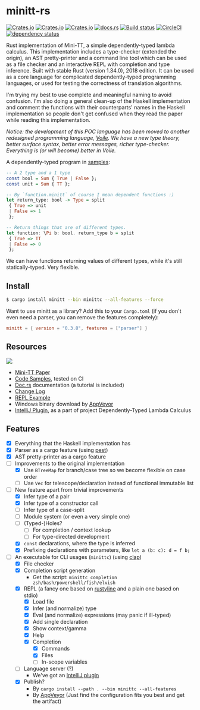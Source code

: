 # minitt-rs

[![Crates.io](https://img.shields.io/crates/d/minitt.svg)][crates]
[![Crates.io](https://img.shields.io/crates/v/minitt.svg)][lib-rs]
[![Crates.io](https://img.shields.io/crates/l/minitt.svg)][crates]
[![docs.rs](https://docs.rs/minitt/badge.svg)][doc-rs]
[![Build status][av-svg]][av-url]
[![CircleCI][cc-svg]][cc-url]
[![dependency status][dep-svg]][dep-rs]

 [crates]: https://crates.io/crates/minitt/
 [lib-rs]: https://lib.rs/minitt/
 [av-svg]: https://ci.appveyor.com/api/projects/status/0pnq07tqo5skyjeo/branch/master?svg=true
 [av-url]: https://ci.appveyor.com/project/ice1000/minitt-rs/branch/master
 [cc-svg]: https://circleci.com/gh/owo-lang/minitt-rs/tree/master.svg?style=svg
 [cc-url]: https://circleci.com/gh/owo-lang/minitt-rs/tree/master
 [doc-rs]: https://docs.rs/minitt
 [dep-rs]: https://deps.rs/repo/github/owo-lang/minitt-rs
 [dep-svg]: https://deps.rs/repo/github/owo-lang/minitt-rs/status.svg
 [clap]: https://clap.rs/
 [pest]: https://pest.rs/
 [rustyline]: https://docs.rs/rustyline/
 [icon]: https://raw.githubusercontent.com/owo-lang/minitt-rs/master/rustdoc/icon.svg?sanitize=true
 [plugin]: https://github.com/owo-lang/intellij-dtlc/
 [voile]: https://github.com/owo-lang/voile-rs

Rust implementation of Mini-TT, a simple dependently-typed lambda calculus.
This implementation includes a type-checker (extended the origin), an AST
pretty-printer and a command line tool which can be used as a file checker and
an interactive REPL with completion and type inference.
Built with stable Rust (version 1.34.0), 2018 edition.
It can be used as a core language for complicated dependently-typed programming
languages, or used for testing the correctness of translation algorithms.

I'm trying my best to use complete and meaningful naming to avoid confusion.
I'm also doing a general clean-up of the Haskell implementation and comment the
functions with their counterparts' names in the Haskell implementation so people
don't get confused when they read the paper while reading this implementation.

*Notice: the development of this POC language has been moved to another
redesigned programming language, [Voile][voile]. We have a new type theory,
better surface syntax, better error messages, richer type-checker. Everything
is (or will become) better in Voile.*

A dependently-typed program in [samples](./samples/dependent/function.minitt):

```haskell
-- A 2 type and a 1 type
const bool = Sum { True | False };
const unit = Sum { TT };

-- By `function.minitt` of course I mean dependent functions :)
let return_type: bool -> Type = split
 { True => unit
 | False => 1
 };

-- Return things that are of different types.
let function: \Pi b: bool. return_type b = split
 { True => TT
 | False => 0
 };
```

We can have functions returning values of different types, while it's still
statically-typed. Very flexible.

## Install

```bash
$ cargo install minitt --bin minittc --all-features --force
```

Want to use minitt as a library? Add this to your `Cargo.toml`
(if you don't even need a parser, you can remove the features completely):

```toml
minitt = { version = "0.3.8", features = ["parser"] }
```

## Resources

![][icon]

+ [Mini-TT Paper](http://www.cse.chalmers.se/~bengt/papers/GKminiTT.pdf)
+ [Code Samples](./samples), tested on CI
+ [Doc.rs][doc-rs] documentation (a tutorial is included)
+ [Change Log](CHANGELOG.md)
+ [REPL Example](./samples/REPL.md)
+ Windows binary download by [AppVeyor][av-url]
+ [IntelliJ Plugin][plugin], as a part of project Dependently-Typed Lambda
  Calculus

## Features

+ [X] Everything that the Haskell implementation has
+ [X] Parser as a cargo feature (using [pest][pest])
+ [X] AST pretty-printer as a cargo feature
+ [ ] Improvements to the original implementation
  + [X] Use `BTreeMap` for branch/case tree so we become flexible on case order
  + [ ] Use `Vec` for telescope/declaration instead of functional immutable list
+ [ ] New feature apart from trivial improvements
  + [X] Infer type of a pair
  + [X] Infer type of a constructor call
  + [ ] Infer type of a case-split
  + [ ] Module system (or even a very simple one)
  + [ ] (Typed-)Holes?
    + [ ] For completion / context lookup
    + [ ] For type-directed development
  + [X] `const` declarations, where the type is inferred
  + [X] Prefixing declarations with parameters, like `let a (b: c): d = f b;`
+ [ ] An executable for CLI usages (`minittc`) (using [clap][clap])
  + [X] File checker
  + [X] Completion script generation
    + Get the script: `minittc completion zsh/bash/powershell/fish/elvish`
  + [X] REPL (a fancy one based on [rustyline][rustyline] and a plain
    one based on stdio)
    + [X] Load file
    + [X] Infer (and normalize) type
    + [X] Eval (and normalize) expressions (may panic if ill-typed)
    + [X] Add single declaration
    + [X] Show context/gamma
    + [X] Help
    + [X] Completion
      + [X] Commands
      + [X] Files
      + [ ] In-scope variables
  + [ ] Language server (?)
    + We've got an [IntelliJ plugin][plugin]
  + [X] Publish?
    + By `cargo install --path . --bin minittc --all-features`
    + By [AppVeyor][av-url]
      (Just find the configuration fits you best and get the artifact)
